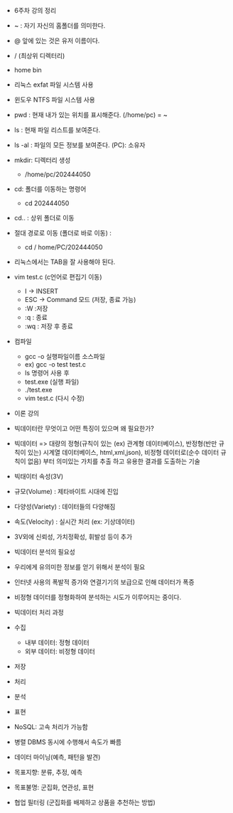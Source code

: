 - 6주차 강의 정리

- ~ : 자기 자신의 홈폴더를 의미한다.
- @ 앞에 있는 것은 유저 이름이다.

- / (최상위 디렉터리)
- home    bin

- 리눅스 exfat 파일 시스템 사용
- 윈도우 NTFS 파일 시스템 사용

- pwd : 현재 내가 있는 위치를 표시해준다. (/home/pc) = ~
- ls : 현재 파일 리스트를 보여준다.
- ls -al : 파일의 모든 정보를 보여준다. (PC): 소유자

- mkdir: 디렉터리 생성
  - /home/pc/202444050
- cd: 폴더를 이동하는 명령어
  - cd 202444050
- cd.. : 상위 폴더로 이동
- 절대 경로로 이동 (폴더로 바로 이동) :
  - cd / home/PC/202444050
- 리눅스에서는 TAB을 잘 사용해야 된다.

- vim test.c (c언어로 편집기 이동)
  - I -> INSERT
  - ESC -> Command 모드 (저장, 종료 가능)
  - :W :저장
  - :q : 종료
  - :wq : 저장 후 종료

- 컴파일
  - gcc -o 실행파일이름 소스파일
  - ex) gcc -o test test.c
  - ls 명령어 사용 후
  - test.exe (실행 파일)
  - ./test.exe
  - vim test.c (다시 수정)

- 이론 강의
- 빅데이터란 무엇이고 어떤 특징이 있으며 왜 필요한가?
- 빅데이터 => 대량의 정형(규칙이 있는 (ex) 관계형 데이터베이스), 반정형(반만 규칙이 있는) 시계열 데이터베이스, html,xml,json), 비정형 데이터로(순수 데이터 규칙이 없음)   부터 의미있는 가치를 추출   하고 유용한 결과를 도출하는 기술
  
- 빅태이터 속성(3V)
- 규모(Volume) : 제타바이트 시대에 진입
- 다양성(Variety) : 데이터들의 다양해짐
- 속도(Velocity) : 실시간 처리 (ex: 기상데이터)
- 3V외에 신뢰성, 가치정확성, 휘발성 등이 추가

- 빅데이터 분석의 필요성
- 우리에게 유의미한 정보를 얻기 위해서 분석이 필요
- 인터넷 사용의 폭발적 증가와 연결기기의 보급으로 인해 데이터가 폭증
- 비정형 데이터를 정형화하여 분석하는 시도가 이루어지는 중이다.

- 빅데이터 처리 과정
- 수집
    - 내부 데이터: 정형 데이터
    - 외부 데이터: 비정형 데이터
- 저장
- 처리
- 분석
- 표현

- NoSQL: 고속 처리가 가능함
- 병렬 DBMS 동시에 수행해서 속도가 빠름

- 데이터 마이닝(예측, 패턴을 발견)
- 목표지향: 분류, 추정, 예측
- 목표불명: 군집화, 연관성, 표현

- 협업 필터링 (군집화를 배제하고 상품을 추천하는 방법)


  
